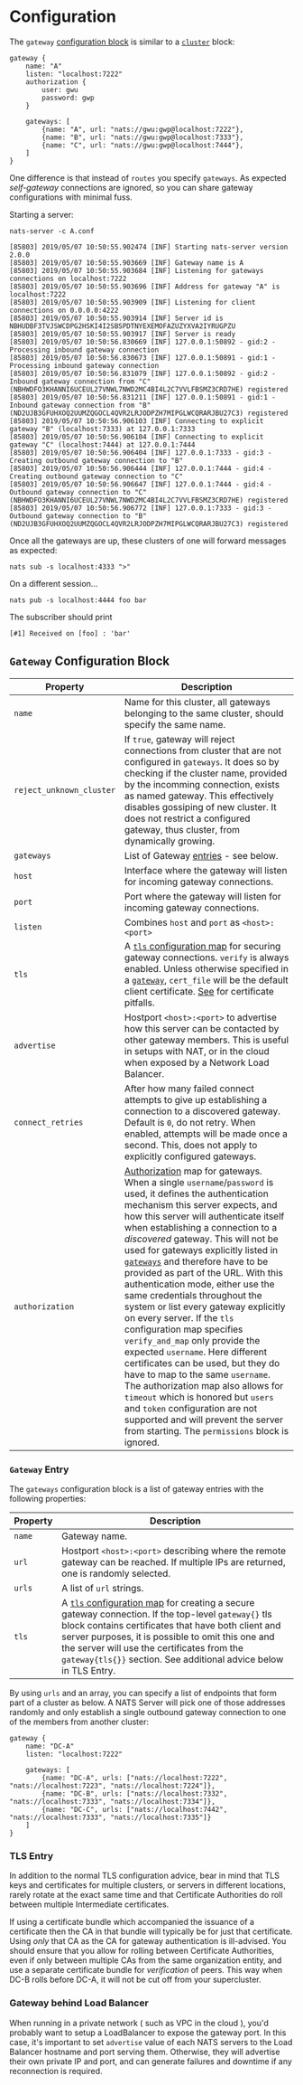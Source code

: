 # Configuration

The `gateway` [configuration block](gateway.md#gateway-configuration-block) is similar to a [`cluster`](../clustering/cluster_config.md) block:

```
gateway {
    name: "A"
    listen: "localhost:7222"
    authorization {
        user: gwu
        password: gwp
    }

    gateways: [
        {name: "A", url: "nats://gwu:gwp@localhost:7222"},
        {name: "B", url: "nats://gwu:gwp@localhost:7333"},
        {name: "C", url: "nats://gwu:gwp@localhost:7444"},
    ]
}
```

One difference is that instead of `routes` you specify `gateways`. As expected _self-gateway_ connections are ignored, so you can share gateway configurations with minimal fuss.

Starting a server:

```shell
nats-server -c A.conf
```
```
[85803] 2019/05/07 10:50:55.902474 [INF] Starting nats-server version 2.0.0
[85803] 2019/05/07 10:50:55.903669 [INF] Gateway name is A
[85803] 2019/05/07 10:50:55.903684 [INF] Listening for gateways connections on localhost:7222
[85803] 2019/05/07 10:50:55.903696 [INF] Address for gateway "A" is localhost:7222
[85803] 2019/05/07 10:50:55.903909 [INF] Listening for client connections on 0.0.0.0:4222
[85803] 2019/05/07 10:50:55.903914 [INF] Server id is NBHUDBF3TVJSWCDPG2HSKI4I2SBSPDTNYEXEMOFAZUZYXVA2IYRUGPZU
[85803] 2019/05/07 10:50:55.903917 [INF] Server is ready
[85803] 2019/05/07 10:50:56.830669 [INF] 127.0.0.1:50892 - gid:2 - Processing inbound gateway connection
[85803] 2019/05/07 10:50:56.830673 [INF] 127.0.0.1:50891 - gid:1 - Processing inbound gateway connection
[85803] 2019/05/07 10:50:56.831079 [INF] 127.0.0.1:50892 - gid:2 - Inbound gateway connection from "C" (NBHWDFO3KHANNI6UCEUL27VNWL7NWD2MC4BI4L2C7VVLFBSMZ3CRD7HE) registered
[85803] 2019/05/07 10:50:56.831211 [INF] 127.0.0.1:50891 - gid:1 - Inbound gateway connection from "B" (ND2UJB3GFUHXOQ2UUMZQGOCL4QVR2LRJODPZH7MIPGLWCQRARJBU27C3) registered
[85803] 2019/05/07 10:50:56.906103 [INF] Connecting to explicit gateway "B" (localhost:7333) at 127.0.0.1:7333
[85803] 2019/05/07 10:50:56.906104 [INF] Connecting to explicit gateway "C" (localhost:7444) at 127.0.0.1:7444
[85803] 2019/05/07 10:50:56.906404 [INF] 127.0.0.1:7333 - gid:3 - Creating outbound gateway connection to "B"
[85803] 2019/05/07 10:50:56.906444 [INF] 127.0.0.1:7444 - gid:4 - Creating outbound gateway connection to "C"
[85803] 2019/05/07 10:50:56.906647 [INF] 127.0.0.1:7444 - gid:4 - Outbound gateway connection to "C" (NBHWDFO3KHANNI6UCEUL27VNWL7NWD2MC4BI4L2C7VVLFBSMZ3CRD7HE) registered
[85803] 2019/05/07 10:50:56.906772 [INF] 127.0.0.1:7333 - gid:3 - Outbound gateway connection to "B" (ND2UJB3GFUHXOQ2UUMZQGOCL4QVR2LRJODPZH7MIPGLWCQRARJBU27C3) registered
```

Once all the gateways are up, these clusters of one will forward messages as expected:

```shell
nats sub -s localhost:4333 ">"
```

On a different session...

```shell
nats pub -s localhost:4444 foo bar
```

The subscriber should print

```
[#1] Received on [foo] : 'bar'
```

## `Gateway` Configuration Block

| Property                 | Description                                                                                                                                                                                                                                                                                                                                                                                                                                                                                                                                                                                                                                                                                                                                                                                                                                                                                                                                                                                       |
| ------------------------ | ------------------------------------------------------------------------------------------------------------------------------------------------------------------------------------------------------------------------------------------------------------------------------------------------------------------------------------------------------------------------------------------------------------------------------------------------------------------------------------------------------------------------------------------------------------------------------------------------------------------------------------------------------------------------------------------------------------------------------------------------------------------------------------------------------------------------------------------------------------------------------------------------------------------------------------------------------------------------------------------------- |
| `name`                   | Name for this cluster, all gateways belonging to the same cluster, should specify the same name.                                                                                                                                                                                                                                                                                                                                                                                                                                                                                                                                                                                                                                                                                                                                                                                                                                                                                                  |
| `reject_unknown_cluster` | If `true`, gateway will reject connections from cluster that are not configured in `gateways`. It does so by checking if the cluster name, provided by the incomming connection, exists as named gateway. This effectively disables gossiping of new cluster. It does not restrict a configured gateway, thus cluster, from dynamically growing.                                                                                                                                                                                                                                                                                                                                                                                                                                                                                                                                                                                                                                                  |
| `gateways`               | List of Gateway [entries](gateway.md#gateway-entry) - see below.                                                                                                                                                                                                                                                                                                                                                                                                                                                                                                                                                                                                                                                                                                                                                                                                                                                                                                                                  |
| `host`                   | Interface where the gateway will listen for incoming gateway connections.                                                                                                                                                                                                                                                                                                                                                                                                                                                                                                                                                                                                                                                                                                                                                                                                                                                                                                                         |
| `port`                   | Port where the gateway will listen for incoming gateway connections.                                                                                                                                                                                                                                                                                                                                                                                                                                                                                                                                                                                                                                                                                                                                                                                                                                                                                                                              |
| `listen`                 | Combines `host` and `port` as `<host>:<port>`                                                                                                                                                                                                                                                                                                                                                                                                                                                                                                                                                                                                                                                                                                                                                                                                                                                                                                                                                     |
| `tls`                    | A [`tls` configuration map](/running-a-nats-service/configuration/securing_nats/tls.md) for securing gateway connections. `verify` is always enabled. Unless otherwise specified in a [`gateway`](gateway.md#gateway-entry), `cert_file` will be the default client certificate. [See](broken-reference) for certificate pitfalls.                                                                                                                                                                                                                                                                                                                                                                                                                                                                                                                                                                                                                                                                                                          |
| `advertise`              | Hostport `<host>:<port>` to advertise how this server can be contacted by other gateway members. This is useful in setups with NAT, or in the cloud when exposed by a Network Load Balancer.                                                                                                                                                                                                                                                                                                                                                                                                                                                                                                                                                                                                                                                                                                                                                                                                                                                               |
| `connect_retries`        | After how many failed connect attempts to give up establishing a connection to a discovered gateway. Default is `0`, do not retry. When enabled, attempts will be made once a second. This, does not apply to explicitly configured gateways.                                                                                                                                                                                                                                                                                                                                                                                                                                                                                                                                                                                                                                                                                                                                                     |
| `authorization`          | [Authorization](../securing_nats/auth_intro/#authorization-map) map for gateways. When a single `username`/`password` is used, it defines the authentication mechanism this server expects, and how this server will authenticate itself when establishing a connection to a _discovered_ gateway. This will not be used for gateways explicitly listed in [`gateways`](gateway.md#gateway-entry) and therefore have to be provided as part of the URL. With this authentication mode, either use the same credentials throughout the system or list every gateway explicitly on every server. If the `tls` configuration map specifies `verify_and_map` only provide the expected `username`. Here different certificates can be used, but they do have to map to the same `username`. The authorization map also allows for `timeout` which is honored but `users` and `token` configuration are not supported and will prevent the server from starting. The `permissions` block is ignored. |

### `Gateway` Entry

The `gateways` configuration block is a list of gateway entries with the following properties:

| Property | Description                                                                                                                                                                                                                                                                                                                                           |
| -------- | ----------------------------------------------------------------------------------------------------------------------------------------------------------------------------------------------------------------------------------------------------------------------------------------------------------------------------------------------------- |
| `name`   | Gateway name.                                                                                                                                                                                                                                                                                                                                         |
| `url`    | Hostport `<host>:<port>` describing where the remote gateway can be reached. If multiple IPs are returned, one is randomly selected.                                                                                                                                                                                                                  |
| `urls`   | A list of `url` strings.                                                                                                                                                                                                                                                                                                                              |
| `tls`    | A [`tls` configuration map](/running-a-nats-service/configuration/securing_nats/tls.md) for creating a secure gateway connection. If the top-level `gateway{}` tls block contains certificates that have both client and server purposes, it is possible to omit this one and the server will use the certificates from the `gateway{tls{}}` section. See additional advice below in TLS Entry. |

By using `urls` and an array, you can specify a list of endpoints that form part of a cluster as below. A NATS Server will pick one of those addresses randomly and only establish a single outbound gateway connection to one of the members from another cluster:

```
gateway {
    name: "DC-A"
    listen: "localhost:7222"

    gateways: [
        {name: "DC-A", urls: ["nats://localhost:7222", "nats://localhost:7223", "nats://localhost:7224"]},
        {name: "DC-B", urls: ["nats://localhost:7332", "nats://localhost:7333", "nats://localhost:7334"]},
        {name: "DC-C", urls: ["nats://localhost:7442", "nats://localhost:7333", "nats://localhost:7335"]}
    ]
}
```

### TLS Entry

In addition to the normal TLS configuration advice, bear in mind that TLS keys and certificates for multiple clusters, or servers in different locations, rarely rotate at the exact same time and that Certificate Authorities do roll between multiple Intermediate certificates.

If using a certificate bundle which accompanied the issuance of a certificate then the CA in that bundle will typically be for just that certificate. Using _only_ that CA as the CA for gateway authentication is ill-advised. You should ensure that you allow for rolling between Certificate Authorities, even if only between multiple CAs from the same organization entity, and use a separate certificate bundle for _verification_ of peers. This way when DC-B rolls before DC-A, it will not be cut off from your supercluster.

### Gateway behind Load Balancer

When running in a private network ( such as VPC in the cloud ), you'd probably want to setup a LoadBalancer to expose the gateway port. In this case, it's important to set `advertise` value of each NATS servers to the Load Balancer hostname and port serving them. Otherwise, they will advertise their own private IP and port, and can generate failures and downtime if any reconnection is required.
